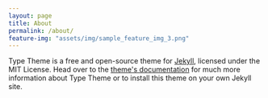 ```yaml
---
layout: page
title: About
permalink: /about/
feature-img: "assets/img/sample_feature_img_3.png"
---
```


Type Theme is a free and open-source theme for [Jekyll](http://jekyllrb.com/), licensed under the MIT License. Head over to the [theme's documentation](https://rohanchandra.github.io/project/type/) for much more information about Type Theme or to install this theme on your own Jekyll site.
